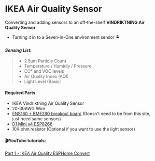 # IKEA Air Quality Sensor
Converting and adding sensors to an off-the-shelf **VINDRIKTNING Air Quality Sensor**

- Turning it in to a Seven-in-One environment sensor 🏝

#### _Sensing List:_

> - 2.5μm Particle Count
> - Temperature / Humidiy / Pressure
> - CO² and VOC levels
> - Air Quality Index (AQI)
> - Light Level (Basic)

#### Required Parts
- IKEA Vindriktning Air Quality Sensor
- 20-30AWG Wire
- [ENS160 + BME280 breakout board](https://www.dfrobot.com/product-2064.html) (Doesn't need to be from this site, just need same sensors)
- [D1 Mini v4 ESP8266](https://www.aliexpress.com/i/2251832342786284.html)
- 10K ohm resistor (Optional if you want to use the light sensor)

#### 🎬YouTube tutorials:
[Part 1 - IKEA Air Quality ESPHome Convert](https://youtu.be/YmqtMTO5NVc)
